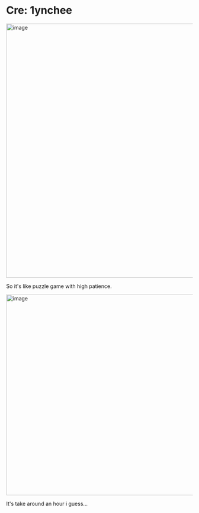 # Cre: 1ynchee  

<img width="1132" height="685" alt="image" src="https://github.com/user-attachments/assets/656677a1-bfc0-497b-b87f-e0b8ee2c8c7a" />  

So it's like puzzle game with high patience.  

<img width="952" height="541" alt="image" src="https://github.com/user-attachments/assets/31b3032e-aeaf-478c-8cec-2e8d53f63aca" />  

It's take around an hour i guess...  




